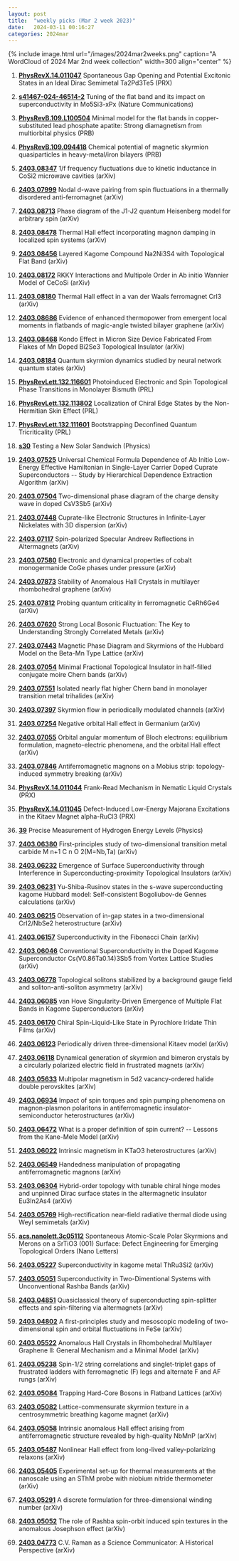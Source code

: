 ```yaml
---
layout: post
title:  "weekly picks (Mar 2 week 2023)"
date:   2024-03-11 00:16:27
categories: 2024mar
---
```



{% include image.html url="/images/2024mar2weeks.png" caption="A WordCloud of 2024 Mar 2nd week collection" width=300 align="center" %}



1. **[PhysRevX.14.011047](https://link.aps.org/doi/10.1103/PhysRevX.14.011047)** Spontaneous Gap Opening and Potential Excitonic States in an Ideal Dirac Semimetal Ta2Pd3Te5 (PRX)

1. **[s41467-024-46514-2](https://www.nature.com/articles/s41467-024-46514-2)** Tuning of the flat band and its impact on superconductivity in Mo5Si3-xPx (Nature Communications)

1. **[PhysRevB.109.L100504](https://link.aps.org/doi/10.1103/PhysRevB.109.L100504)** Minimal model for the flat bands in copper-substituted lead phosphate apatite: Strong diamagnetism from multiorbital physics (PRB)



1. **[PhysRevB.109.094418](https://link.aps.org/doi/10.1103/PhysRevB.109.094418)** Chemical potential of magnetic skyrmion quasiparticles in heavy-metal/iron bilayers (PRB)









1. **[2403.08347](http://arxiv.org/abs/2403.08347)** 1/f frequency fluctuations due to kinetic inductance in CoSi2 microwave cavities (arXiv)

1. **[2403.07999](http://arxiv.org/abs/2403.07999)** Nodal d-wave pairing from spin fluctuations in a thermally disordered anti-ferromagnet (arXiv)

1. **[2403.08713](http://arxiv.org/abs/2403.08713)** Phase diagram of the J1-J2 quantum Heisenberg model for arbitrary spin (arXiv)

1. **[2403.08478](http://arxiv.org/abs/2403.08478)** Thermal Hall effect incorporating magnon damping in localized spin systems (arXiv)

1. **[2403.08456](http://arxiv.org/abs/2403.08456)** Layered Kagome Compound Na2Ni3S4 with Topological Flat Band (arXiv)

1. **[2403.08172](http://arxiv.org/abs/2403.08172)** RKKY Interactions and Multipole Order in Ab initio Wannier Model of CeCoSi (arXiv)

1. **[2403.08180](http://arxiv.org/abs/2403.08180)** Thermal Hall effect in a van der Waals ferromagnet CrI3 (arXiv)

1. **[2403.08686](http://arxiv.org/abs/2403.08686)** Evidence of enhanced thermopower from emergent local moments in flatbands of magic-angle twisted bilayer graphene (arXiv)

1. **[2403.08468](http://arxiv.org/abs/2403.08468)** Kondo Effect in Micron Size Device Fabricated From Flakes of Mn Doped Bi2Se3 Topological Insulator (arXiv)

1. **[2403.08184](http://arxiv.org/abs/2403.08184)** Quantum skyrmion dynamics studied by neural network quantum states (arXiv)





1. **[PhysRevLett.132.116601](https://link.aps.org/doi/10.1103/PhysRevLett.132.116601)** Photoinduced Electronic and Spin Topological Phase Transitions in Monolayer Bismuth (PRL)

1. **[PhysRevLett.132.113802](https://link.aps.org/doi/10.1103/PhysRevLett.132.113802)** Localization of Chiral Edge States by the Non-Hermitian Skin Effect (PRL)

1. **[PhysRevLett.132.111601](https://link.aps.org/doi/10.1103/PhysRevLett.132.111601)** Bootstrapping Deconfined Quantum Tricriticality (PRL)

1. **[s30](https://physics.aps.org/articles/v17/s30)** Testing a New Solar Sandwich (Physics)




1. **[2403.07525](http://arxiv.org/abs/2403.07525)** Universal Chemical Formula Dependence of Ab Initio Low-Energy Effective Hamiltonian in Single-Layer Carrier Doped Cuprate Superconductors -- Study by Hierarchical Dependence Extraction Algorithm (arXiv)

1. **[2403.07504](http://arxiv.org/abs/2403.07504)** Two-dimensional phase diagram of the charge density wave in doped CsV3Sb5 (arXiv)

1. **[2403.07448](http://arxiv.org/abs/2403.07448)** Cuprate-like Electronic Structures in Infinite-Layer Nickelates with 3D dispersion (arXiv)

1. **[2403.07117](http://arxiv.org/abs/2403.07117)** Spin-polarized Specular Andreev Reflections in Altermagnets (arXiv)

1. **[2403.07580](http://arxiv.org/abs/2403.07580)** Electronic and dynamical properties of cobalt monogermanide CoGe phases under pressure (arXiv)

1. **[2403.07873](http://arxiv.org/abs/2403.07873)** Stability of Anomalous Hall Crystals in multilayer rhombohedral graphene (arXiv)

1. **[2403.07812](http://arxiv.org/abs/2403.07812)** Probing quantum criticality in ferromagnetic CeRh6Ge4 (arXiv)

1. **[2403.07620](http://arxiv.org/abs/2403.07620)** Strong Local Bosonic Fluctuation: The Key to Understanding Strongly Correlated Metals (arXiv)

1. **[2403.07443](http://arxiv.org/abs/2403.07443)** Magnetic Phase Diagram and Skyrmions of the Hubbard Model on the Beta-Mn Type Lattice (arXiv)

1. **[2403.07054](http://arxiv.org/abs/2403.07054)** Minimal Fractional Topological Insulator in half-filled conjugate moire Chern bands (arXiv)

1. **[2403.07551](http://arxiv.org/abs/2403.07551)** Isolated nearly flat higher Chern band in monolayer transition metal trihalides (arXiv)

1. **[2403.07397](http://arxiv.org/abs/2403.07397)** Skyrmion flow in periodically modulated channels (arXiv)

1. **[2403.07254](http://arxiv.org/abs/2403.07254)** Negative orbital Hall effect in Germanium (arXiv)

1. **[2403.07055](http://arxiv.org/abs/2403.07055)** Orbital angular momentum of Bloch electrons: equilibrium formulation, magneto-electric phenomena, and the orbital Hall effect (arXiv)


1. **[2403.07846](http://arxiv.org/abs/2403.07846)** Antiferromagnetic magnons on a Mobius strip: topology-induced symmetry breaking (arXiv)









1. **[PhysRevX.14.011044](https://link.aps.org/doi/10.1103/PhysRevX.14.011044)** Frank-Read Mechanism in Nematic Liquid Crystals (PRX)

1. **[PhysRevX.14.011045](https://link.aps.org/doi/10.1103/PhysRevX.14.011045)** Defect-Induced Low-Energy Majorana Excitations in the Kitaev Magnet alpha-RuCl3 (PRX)

1. **[39](https://physics.aps.org/articles/v17/39)** Precise Measurement of Hydrogen Energy Levels (Physics)




1. **[2403.06380](http://arxiv.org/abs/2403.06380)** First-principles study of two-dimensional transition metal carbide M n+1 C n O 2(M=Nb,Ta) (arXiv)

1. **[2403.06232](http://arxiv.org/abs/2403.06232)** Emergence of Surface Superconductivity through Interference in Superconducting-proximity Topological Insulators (arXiv)

1. **[2403.06231](http://arxiv.org/abs/2403.06231)** Yu-Shiba-Rusinov states in the s-wave superconducting kagome Hubbard model: Self-consistent Bogoliubov-de Gennes calculations (arXiv)

1. **[2403.06215](http://arxiv.org/abs/2403.06215)** Observation of in-gap states in a two-dimensional CrI2/NbSe2 heterostructure (arXiv)

1. **[2403.06157](http://arxiv.org/abs/2403.06157)** Superconductivity in the Fibonacci Chain (arXiv)

1. **[2403.06046](http://arxiv.org/abs/2403.06046)** Conventional Superconductivity in the Doped Kagome Superconductor Cs(V0.86Ta0.14)3Sb5 from Vortex Lattice Studies (arXiv)

1. **[2403.06778](http://arxiv.org/abs/2403.06778)** Topological solitons stabilized by a background gauge field and soliton-anti-soliton asymmetry (arXiv)

1. **[2403.06085](http://arxiv.org/abs/2403.06085)** van Hove Singularity-Driven Emergence of Multiple Flat Bands in Kagome Superconductors (arXiv)

1. **[2403.06170](http://arxiv.org/abs/2403.06170)** Chiral Spin-Liquid-Like State in Pyrochlore Iridate Thin Films (arXiv)

1. **[2403.06123](http://arxiv.org/abs/2403.06123)** Periodically driven three-dimensional Kitaev model (arXiv)

1. **[2403.06118](http://arxiv.org/abs/2403.06118)** Dynamical generation of skyrmion and bimeron crystals by a circularly polarized electric field in frustrated magnets (arXiv)

1. **[2403.05633](http://arxiv.org/abs/2403.05633)** Multipolar magnetism in 5d2 vacancy-ordered halide double perovskites (arXiv)

1. **[2403.06934](http://arxiv.org/abs/2403.06934)** Impact of spin torques and spin pumping phenomena on magnon-plasmon polaritons in antiferromagnetic insulator-semiconductor heterostructures (arXiv)

1. **[2403.06472](http://arxiv.org/abs/2403.06472)** What is a proper definition of spin current? -- Lessons from the Kane-Mele Model (arXiv)

1. **[2403.06022](http://arxiv.org/abs/2403.06022)** Intrinsic magnetism in KTaO3 heterostructures (arXiv)

1. **[2403.06549](http://arxiv.org/abs/2403.06549)** Handedness manipulation of propagating antiferromagnetic magnons (arXiv)

1. **[2403.06304](http://arxiv.org/abs/2403.06304)** Hybrid-order topology with tunable chiral hinge modes and unpinned Dirac surface states in the altermagnetic insulator Eu3In2As4 (arXiv)

1. **[2403.05769](http://arxiv.org/abs/2403.05769)** High-rectification near-field radiative thermal diode using Weyl semimetals (arXiv)



1. **[acs.nanolett.3c05112](https://doi.org/10.1021/acs.nanolett.3c05112)** Spontaneous Atomic-Scale Polar Skyrmions and Merons on a SrTiO3 (001) Surface: Defect Engineering for Emerging Topological Orders (Nano Letters)


1. **[2403.05227](http://arxiv.org/abs/2403.05227)** Superconductivity in kagome metal ThRu3Si2 (arXiv)

1. **[2403.05051](http://arxiv.org/abs/2403.05051)** Superconductivity in Two-Dimentional Systems with Unconventional Rashba Bands (arXiv)

1. **[2403.04851](http://arxiv.org/abs/2403.04851)** Quasiclassical theory of superconducting spin-splitter effects and spin-filtering via altermagnets (arXiv)

1. **[2403.04802](http://arxiv.org/abs/2403.04802)** A first-principles study and mesoscopic modeling of two-dimensional spin and orbital fluctuations in FeSe (arXiv)

1. **[2403.05522](http://arxiv.org/abs/2403.05522)** Anomalous Hall Crystals in Rhombohedral Multilayer Graphene II: General Mechanism and a Minimal Model (arXiv)

1. **[2403.05238](http://arxiv.org/abs/2403.05238)** Spin-1/2 string correlations and singlet-triplet gaps of frustrated ladders with ferromagnetic (F) legs and alternate F and AF rungs (arXiv)

1. **[2403.05084](http://arxiv.org/abs/2403.05084)** Trapping Hard-Core Bosons in Flatband Lattices (arXiv)

1. **[2403.05082](http://arxiv.org/abs/2403.05082)** Lattice-commensurate skyrmion texture in a centrosymmetric breathing kagome magnet (arXiv)

1. **[2403.05058](http://arxiv.org/abs/2403.05058)** Intrinsic anomalous Hall effect arising from antiferromagnetic structure revealed by high-quality NbMnP (arXiv)

1. **[2403.05487](http://arxiv.org/abs/2403.05487)** Nonlinear Hall effect from long-lived valley-polarizing relaxons (arXiv)

1. **[2403.05405](http://arxiv.org/abs/2403.05405)** Experimental set-up for thermal measurements at the nanoscale using an SThM probe with niobium nitride thermometer (arXiv)

1. **[2403.05291](http://arxiv.org/abs/2403.05291)** A discrete formulation for three-dimensional winding number (arXiv)

1. **[2403.05052](http://arxiv.org/abs/2403.05052)** The role of Rashba spin-orbit induced spin textures in the anomalous Josephson effect (arXiv)

1. **[2403.04773](http://arxiv.org/abs/2403.04773)** C.V. Raman as a Science Communicator: A Historical Perspective (arXiv)
